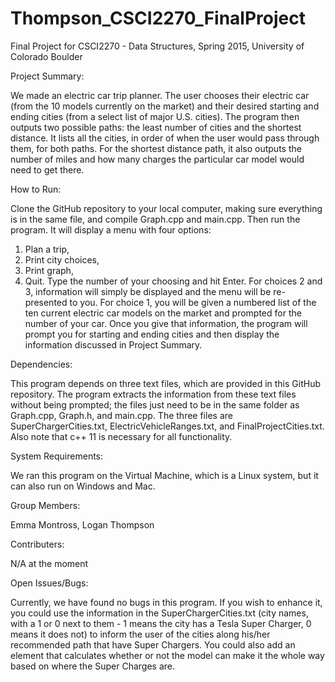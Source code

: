 # Thompson_CSCI2270_FinalProject
Final Project for CSCI2270 - Data Structures, Spring 2015, University of Colorado Boulder

Project Summary:

We made an electric car trip planner. The user chooses their electric car (from the 10 models currently on the market) and their desired starting and ending cities (from a select list of major U.S. cities). The program then outputs two possible paths: the least number of cities and the shortest distance. It lists all the cities, in order of when the user would pass through them, for both paths. For the shortest distance path, it also outputs the number of miles and how many charges the particular car model would need to get there.

How to Run:

Clone the GitHub repository to your local computer, making sure everything is in the same file, and compile Graph.cpp and main.cpp. Then run the program. It will display a menu with four options:
1. Plan a trip,
2. Print city choices,
3. Print graph,
4. Quit.
Type the number of your choosing and hit Enter. For choices 2 and 3, information will simply be displayed and the menu will be re-presented to you. For choice 1, you will be given a numbered list of the ten current electric car models on the market and prompted for the number of your car. Once you give that information, the program will prompt you for starting and ending cities and then display the information discussed in Project Summary.

Dependencies:

This program depends on three text files, which are provided in this GitHub repository. The program extracts the information from these text files without being prompted; the files just need to be in the same folder as Graph.cpp, Graph.h, and main.cpp. The three files are SuperChargerCities.txt, ElectricVehicleRanges.txt, and FinalProjectCities.txt. Also note that c++ 11 is necessary for all functionality.

System Requirements:

We ran this program on the Virtual Machine, which is a Linux system, but it can also run on Windows and Mac.

Group Members:

Emma Montross, Logan Thompson

Contributers:

N/A at the moment

Open Issues/Bugs:

Currently, we have found no bugs in this program. If you wish to enhance it, you could use the information in the SuperChargerCities.txt (city names, with a 1 or 0 next to them - 1 means the city has a Tesla Super Charger, 0 means it does not) to inform the user of the cities along his/her recommended path that have Super Chargers. You could also add an element that calculates whether or not the model can make it the whole way based on where the Super Charges are.
